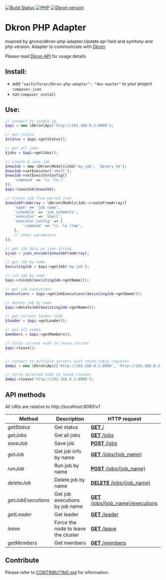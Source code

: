 [![Build Status](https://travis-ci.com/gromo/dkron-php-adapter.svg?branch=master)](https://travis-ci.com/gromo/dkron-php-adapter)
[![PHP](https://img.shields.io/badge/PHP-%5E8.0-blue.svg)](https://packagist.org/packages/gromo/dkron-php-adapter)
[![Dkron version](https://img.shields.io/badge/Dkron-v3.1-green.svg)](https://github.com/victorcoder/dkron/releases/tag/v0.10.0)



# Dkron PHP Adapter
Inspired by gromo/dkron-php-adapter.Update api field and symfony and php version.
Adapter to communicate with [Dkron](https://dkron.io).

Please read [Dkron API](https://dkron.io/usage/api/) for usage details

## Install:
- add `"saifulferoz/dkron-php-adapter": "dev-master"` to your project `composer.json`
- run `composer install`

## Use:
```php
// connect to single ip
$api = new \Dkron\Api('http://192.168.0.1:8080');

// get status
$status = $api->getStatus();

// get all jobs
$jobs = $api->getJobs();

// create & save job
$newJob = new \Dkron\Models\Job('my-job', '@every 5m');
$newJob->setExecutor('shell');
$newJob->setExecutorConfig([
    'command' => 'ls -la /'
]);
$api->saveJob($newJob);

// create job from parsed json
$newJobFromArray = \Dkron\Models\Job::createFromArray([
    'name' => 'job name',
    'schedule' => 'job schedule',
    'executor' => 'shell',
    'executor_config' => [
        'command' => 'ls -la /tmp',
    ],
    // other parameters
]);

// get job data as json string
$json = json_encode($newJobFromArray);

// get job by name
$existingJob = $api->getJob('my-job');

// run job by name
$api->runJob($existingJob->getName());

// get job executions
$executions = $api->getJobExecutions($existingJob->getName());

// delete job by name
$api->deleteJob($existingJob->getName());

// get current leader node
$leader = $api->getLeader();

// get all nodes
$members = $api->getMembers();

// force current node to leave cluster
$api->leave();


// connect to multiple servers with round-robin requests
$mApi = new \Dkron\Api(['http://192.168.0.1:8080', 'http://192.168.0.2:8080']);

// force selected node to leave cluster
$mApi->leave('http://192.168.0.1:8080');
```

## API methods

All URIs are relative to *http://localhost:8080/v1*

Method | Description | HTTP request
------------ | ------------- | ------------- 
*getStatus* | Get status | [**GET** /](https://dkron.io/usage/api/#get)
*getJobs* | Get all jobs | [**GET** /jobs](https://dkron.io/usage/api/#get-jobs)
*saveJob* | Save job | [**POST** /jobs](https://dkron.io/usage/api/#post-jobs)
*getJob* | Get job info by name | [**GET** /jobs/{job_name}](https://dkron.io/usage/api/#get-jobs-job-name)
*runJob* | Run job by name | [**POST** /jobs/{job_name}](https://dkron.io/usage/api/#post-jobs-job-name)
*deleteJob* | Delete job by name | [**DELETE** /jobs/{job_name}](https://dkron.io/usage/api/#delete-jobs-job-name)
*getJobExecutions* | Get job executions by job name | [**GET** /jobs/{job_name}/executions](https://dkron.io/usage/api/#get-jobs-job-name-executions)
*getLeader* | Get leader | [**GET** /leader](https://dkron.io/usage/api/#get-leader)
*leave* | Force the node to leave the cluster | [**GET** /leave](https://dkron.io/usage/api/#get-leave)
*getMembers* | Get members | [**GET** /members](https://dkron.io/usage/api/#get-members)


## Contribute

Please refer to [CONTRIBUTING.md](https://github.com/saifulferoz/dkron-php-adapter/blob/master/CONTRIBUTING.md) for information.
